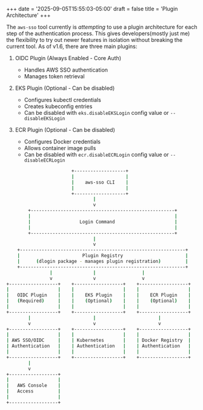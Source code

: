 +++
date = '2025-09-05T15:55:03-05:00'
draft = false
title = 'Plugin Architecture'
+++

The `aws-sso` tool currently is *attempting* to use a plugin architecture for
each step of the authentication process. This gives developers(mostly just me)
the flexibility to try out newer features in isolation without breaking the
current tool. As of v1.6, there are three main plugins:

1. OIDC Plugin (Always Enabled - Core Auth)
    - Handles AWS SSO authentication
    - Manages token retrieval

2. EKS Plugin (Optional - Can be disabled)
    - Configures kubectl credentials
    - Creates kubeconfig entries
    - Can be disabled with `eks.disableEKSLogin` config value or
      `--disableEKSLogin`

3. ECR Plugin (Optional - Can be disabled)  
    - Configures Docker credentials
    - Allows container image pulls
    - Can be disabled with `ecr.disableECRLogin` config value or
      `--disableECRLogin`

```bash
                        +-------------------+
                        |                   |
                        |    aws-sso CLI    |
                        |                   |
                        +-------------------+
                                |
                                v
        +-----------------------------------------------------+
        |                                                     |
        |                  Login Command                      |
        |                                                     |
        +-----------------------------------------------------+
                                |
                                v
    +-------------------------------------------------------------+
    |                       Plugin Registry                       |
    |      (dlogin package - manages plugin registration)         |
    +-------------------------------------------------------------+
                |               |                 |
                v               v                 v
+------------------+    +------------------+    +------------------+
|                  |    |                  |    |                  |
|   OIDC Plugin    |    |    EKS Plugin    |    |    ECR Plugin    |
|   (Required)     |    |    (Optional)    |    |    (Optional)    |
|                  |    |                  |    |                  |
+------------------+    +------------------+    +------------------+
        |                       |                       |
        v                       v                       v
+------------------+    +------------------+    +------------------+
|                  |    |                  |    |                  |
| AWS SSO/OIDC     |    | Kubernetes       |    | Docker Registry  |
| Authentication   |    | Authentication   |    | Authentication   |
|                  |    |                  |    |                  |
+------------------+    +------------------+    +------------------+
        |
        v
+------------------+
|                  |
|   AWS Console    |
|   Access         |
|                  |
+------------------+
```
